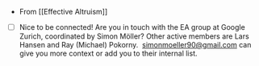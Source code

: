 - From [[Effective Altruism]]
- [ ] Nice to be connected! Are you in touch with the EA group at Google Zurich, coordinated by Simon Möller? Other active members are Lars Hansen and Ray (Michael) Pokorny. 
[simonmoeller90@gmail.com](mailto:simonmoeller90@gmail.com) can give you more context or add you to their internal list.
